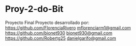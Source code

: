 # Proy-2-do-Bit
Proyecto Final
Proyecto desarrollado por:
https://github.com/FlorenciaRivero mflorenciarm1@gmail.com
https://github.com/bionet930 bionet930@gmail.com
https://github.com/Robertg25 danielgarifo@gmail.com

